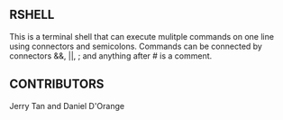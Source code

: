 ## RSHELL


This is a terminal shell that can execute mulitple commands on one line using connectors and semicolons. Commands can be connected by connectors &&, ||, ; and anything after # is a comment.




## CONTRIBUTORS

Jerry Tan and Daniel D'Orange
